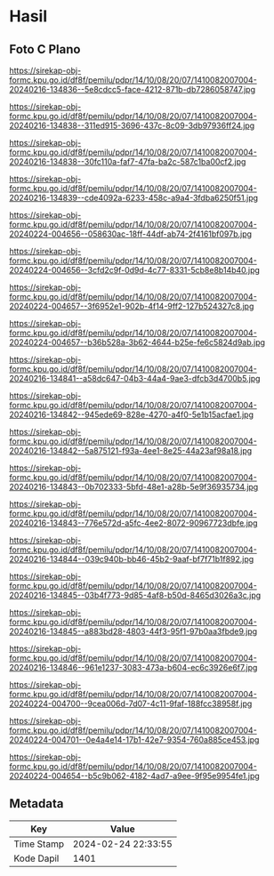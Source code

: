# Hasil

## Foto C Plano

https://sirekap-obj-formc.kpu.go.id/df8f/pemilu/pdpr/14/10/08/20/07/1410082007004-20240216-134836--5e8cdcc5-face-4212-871b-db7286058747.jpg

https://sirekap-obj-formc.kpu.go.id/df8f/pemilu/pdpr/14/10/08/20/07/1410082007004-20240216-134838--311ed915-3696-437c-8c09-3db97936ff24.jpg

https://sirekap-obj-formc.kpu.go.id/df8f/pemilu/pdpr/14/10/08/20/07/1410082007004-20240216-134838--30fc110a-faf7-47fa-ba2c-587c1ba00cf2.jpg

https://sirekap-obj-formc.kpu.go.id/df8f/pemilu/pdpr/14/10/08/20/07/1410082007004-20240216-134839--cde4092a-6233-458c-a9a4-3fdba6250f51.jpg

https://sirekap-obj-formc.kpu.go.id/df8f/pemilu/pdpr/14/10/08/20/07/1410082007004-20240224-004656--058630ac-18ff-44df-ab74-2f4161bf097b.jpg

https://sirekap-obj-formc.kpu.go.id/df8f/pemilu/pdpr/14/10/08/20/07/1410082007004-20240224-004656--3cfd2c9f-0d9d-4c77-8331-5cb8e8b14b40.jpg

https://sirekap-obj-formc.kpu.go.id/df8f/pemilu/pdpr/14/10/08/20/07/1410082007004-20240224-004657--3f6952e1-902b-4f14-9ff2-127b524327c8.jpg

https://sirekap-obj-formc.kpu.go.id/df8f/pemilu/pdpr/14/10/08/20/07/1410082007004-20240224-004657--b36b528a-3b62-4644-b25e-fe6c5824d9ab.jpg

https://sirekap-obj-formc.kpu.go.id/df8f/pemilu/pdpr/14/10/08/20/07/1410082007004-20240216-134841--a58dc647-04b3-44a4-9ae3-dfcb3d4700b5.jpg

https://sirekap-obj-formc.kpu.go.id/df8f/pemilu/pdpr/14/10/08/20/07/1410082007004-20240216-134842--945ede69-828e-4270-a4f0-5e1b15acfae1.jpg

https://sirekap-obj-formc.kpu.go.id/df8f/pemilu/pdpr/14/10/08/20/07/1410082007004-20240216-134842--5a875121-f93a-4ee1-8e25-44a23af98a18.jpg

https://sirekap-obj-formc.kpu.go.id/df8f/pemilu/pdpr/14/10/08/20/07/1410082007004-20240216-134843--0b702333-5bfd-48e1-a28b-5e9f36935734.jpg

https://sirekap-obj-formc.kpu.go.id/df8f/pemilu/pdpr/14/10/08/20/07/1410082007004-20240216-134843--776e572d-a5fc-4ee2-8072-90967723dbfe.jpg

https://sirekap-obj-formc.kpu.go.id/df8f/pemilu/pdpr/14/10/08/20/07/1410082007004-20240216-134844--039c940b-bb46-45b2-9aaf-bf7f71b1f892.jpg

https://sirekap-obj-formc.kpu.go.id/df8f/pemilu/pdpr/14/10/08/20/07/1410082007004-20240216-134845--03b4f773-9d85-4af8-b50d-8465d3026a3c.jpg

https://sirekap-obj-formc.kpu.go.id/df8f/pemilu/pdpr/14/10/08/20/07/1410082007004-20240216-134845--a883bd28-4803-44f3-95f1-97b0aa3fbde9.jpg

https://sirekap-obj-formc.kpu.go.id/df8f/pemilu/pdpr/14/10/08/20/07/1410082007004-20240216-134846--961e1237-3083-473a-b604-ec6c3926e6f7.jpg

https://sirekap-obj-formc.kpu.go.id/df8f/pemilu/pdpr/14/10/08/20/07/1410082007004-20240224-004700--9cea006d-7d07-4c11-9faf-188fcc38958f.jpg

https://sirekap-obj-formc.kpu.go.id/df8f/pemilu/pdpr/14/10/08/20/07/1410082007004-20240224-004701--0e4a4e14-17b1-42e7-9354-760a885ce453.jpg

https://sirekap-obj-formc.kpu.go.id/df8f/pemilu/pdpr/14/10/08/20/07/1410082007004-20240224-004654--b5c9b062-4182-4ad7-a9ee-9f95e9954fe1.jpg


## Metadata

| Key        | Value               |
| ---------- | ------------------- |
| Time Stamp | 2024-02-24 22:33:55 |
| Kode Dapil | 1401                |



